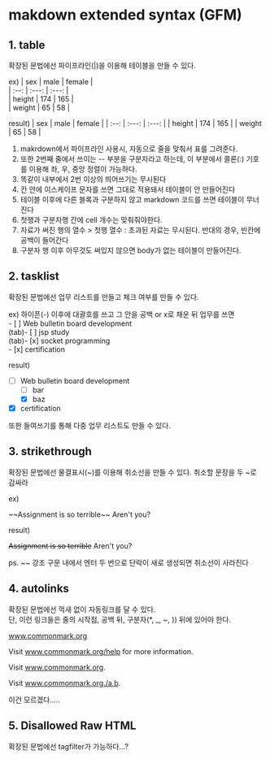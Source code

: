 # makdown extended syntax (GFM)

## 1. table
  확장된 문법에선 파이프라인(|)을 이용해 테이블을 만들 수 있다.
  
  ex)
  \| sex \| male \| female |<br>
  | :--: | :---: | :---: |<br>
  | height | 174 | 165 |<br>
  | weight | 65 | 58 |
  
  result)
  | sex | male | female |
  | :--: | :---: | :---: |
  | height | 174 | 165 |
  | weight | 65 | 58 |
  
  1. makrdown에서 파이프라인 사용시, 자동으로 줄을 맞춰서 표를 그려준다.<br>
  2. 또한 2번째 줄에서 쓰이는 -- 부분을 구분자라고 하는데, 이 부분에서 콜론(:) 기호를 이용해 좌, 우, 중앙 정렬이 가능하다.<br>
  3. 똑같이 내부에서 2번 이상의 띄어쓰기는 무시된다<br>
  4. 칸 안에 이스케이프 문자를 쓰면 그대로 적용돼서 테이블이 안 만들어진다
  5. 테이블 이후에 다른 블록과 구분하지 않고 markdown 코드를 쓰면 테이블이 무너진다
  6. 첫행과 구분자행 간에 cell 개수는 맞춰줘야한다.
  7. 자료가 써진 행의 열수 > 첫행 열수 : 초과된 자료는 무시된다. 반대의 경우, 빈칸에 공백이 들어간다
  8. 구분자 행 이후 아무것도 써있지 않으면 body가 없는 테이블이 만들어진다.

## 2. tasklist
  확장된 문법에선 업무 리스트를 만들고 체크 여부를 만들 수 있다.
  
  ex)
  하이픈(-) 이후에 대괄호를 쓰고 그 안을 공백 or x로 채운 뒤 업무를 쓰면<br>
  \- [ ] Web bulletin board development<br>
    (tab)\- [ ] jsp study<br>
    (tab)\- [x] socket programming<br>
  \- [x] certification
  
  result)
  - [ ] Web bulletin board development
    - [ ] bar
    - [x] baz
  - [x] certification
  
  또한 들여쓰기를 통해 다중 업무 리스트도 만들 수 있다.
 
 
## 3. strikethrough
  확장된 문법에선 물결표시(~)를 이용해 취소선을 만들 수 있다. 취소할 문장을 두 ~로 감싸라
  
  ex)
  
  \~~Assignment is so terrible~~ Aren't you?
  
  result)
  
  ~~Assignment is so terrible~~ Aren't you?
  
  ps. ~~ 강조 구문 내에서 엔터 두 번으로 단락이 새로 생성되면 취소선이 사라진다
  
## 4. autolinks
  확장된 문법에선 꺽새 없이 자동링크를 달 수 있다.<br>
  단, 이런 링크들은 줄의 시작점, 공백 뒤, 구분자(\*, \_, \~, \)) 뒤에 있어야 한다.
  
  www.commonmark.org
  
  Visit www.commonmark.org/help for more information.
  
  Visit www.commonmark.org.
  
  Visit www.commonmark.org./a.b.
  
  이건 모르겠다.....
  
## 5. Disallowed Raw HTML
  확장된 문법에선 tagfilter가 가능하다...?
  
  <strong> <title> <style> <em>
  
  <blockquote>
    <xmp> is disallowed.  <XMP> is also disallowed.
  </blockquote>
